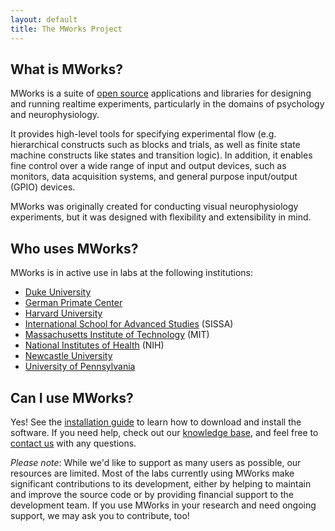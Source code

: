 ```yaml
---
layout: default
title: The MWorks Project
---
```


## What is MWorks? ##

MWorks is a suite of [open source](https://opensource.org/) applications and libraries for designing and running realtime experiments, particularly in the domains of psychology and neurophysiology.

It provides high-level tools for specifying experimental flow (e.g. hierarchical constructs such as blocks and trials, as well as finite state machine constructs like states and transition logic).  In addition, it enables fine control over a wide range of input and output devices, such as monitors, data acquisition systems, and general purpose input/output (GPIO) devices.

MWorks was originally created for conducting visual neurophysiology experiments, but it was designed with flexibility and extensibility in mind.

## Who uses MWorks? ##

MWorks is in active use in labs at the following institutions:

* [Duke University](https://www.duke.edu/)
* [German Primate Center](http://www.dpz.eu/en/home.html)
* [Harvard University](http://www.harvard.edu/)
* [International School for Advanced Studies](http://www.sissa.it/) (SISSA)
* [Massachusetts Institute of Technology](http://mit.edu/) (MIT)
* [National Institutes of Health](https://www.nih.gov/) (NIH)
* [Newcastle University](http://www.newcastle.ac.uk/)
* [University of Pennsylvania](http://www.upenn.edu/)

## Can I use MWorks? ##

Yes!  See the [installation guide](https://mworks.tenderapp.com/kb/installation/installing-mworks) to learn how to download and install the software.  If you need help, check out our [knowledge base](https://mworks.tenderapp.com/kb), and feel free to [contact us](https://mworks.tenderapp.com/discussion/new) with any questions.

*Please note*: While we'd like to support as many users as possible, our resources are limited.  Most of the labs currently using MWorks make significant contributions to its development, either by helping to maintain and improve the source code or by providing financial support to the development team.  If you use MWorks in your research and need ongoing support, we may ask you to contribute, too!
